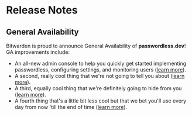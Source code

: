 # Release Notes

## General Availability

Bitwarden is proud to announce General Availability of **passwordless.dev**! GA improvements include:

- An all-new admin console to help you quickly get started implementing passwordless, configuring settings, and monitoring users ([learn more](admin-console)).
- A second, really cool thing that we're not going to tell you about ([learn more]()).
- A third, equally cool thing that we're definitely going to hide from you ([learn more]()).
- A fourth thing that's a little bit less cool but that we bet you'll use every day from now 'till the end of time ([learn more]()).
